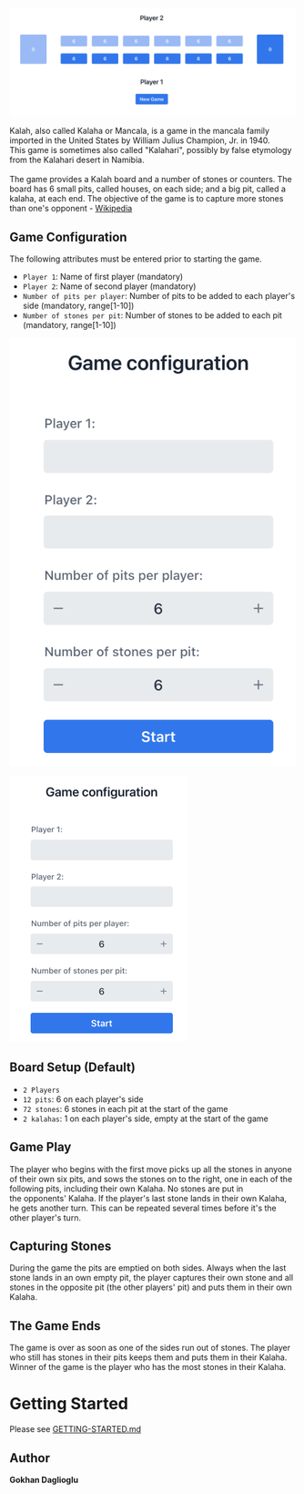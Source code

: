 
![](screenshots/kalaha-game.png)

Kalah, also called Kalaha or Mancala, is a game in the mancala family imported in the United States by William Julius Champion, Jr. in 1940. <br/>This game is sometimes also called "Kalahari", possibly by false etymology from the Kalahari desert in Namibia.<br/><br/>
The game provides a Kalah board and a number of stones or counters. The board has 6 small pits, called houses, on each side; and a big pit, called a kalaha, at each end. The objective of the game is to capture more stones than one's opponent - [Wikipedia](https://en.wikipedia.org/wiki/Mancala)

## Game Configuration

The following attributes must be entered prior to starting the game.
* `Player 1`: Name of first player (mandatory)
* `Player 2`: Name of second player (mandatory)
* `Number of pits per player`: Number of pits to be added to each player's side (mandatory, range[1-10])
* `Number of stones per pit`: Number of stones to be added to each pit (mandatory, range[1-10])

![](screenshots/kalaha-config.png)

<img src="screenshots/kalaha-config.png" alt="kalaha game configuration" height="466" width="312"/>

## Board Setup (Default)

* `2 Players`
* `12 pits`: 6 on each player's side
* `72 stones`: 6 stones in each pit at the start of the game
* `2 kalahas`: 1 on each player's side, empty at the start of the game

## Game Play
The player who begins with the first move picks up all the stones in anyone of their own six pits, and sows the stones on to the right, one in each of the following pits, including their own Kalaha. No stones are put in the opponents' Kalaha. If the player's last stone lands in their own Kalaha, he gets another turn. This can be repeated several times before it's the other player's turn.

## Capturing Stones
During the game the pits are emptied on both sides. Always when the last stone lands in an own empty pit, the player captures their own stone and all stones in the opposite pit (the other players' pit) and puts them in their own Kalaha.

## The Game Ends
The game is over as soon as one of the sides run out of stones. The player who still has stones in their pits keeps them and puts them in their Kalaha. Winner of the game is the player who has the most stones in their Kalaha.

# Getting Started

Please see [GETTING-STARTED.md](GETTING-STARTED.md)

## Author

**Gokhan Daglioglu**